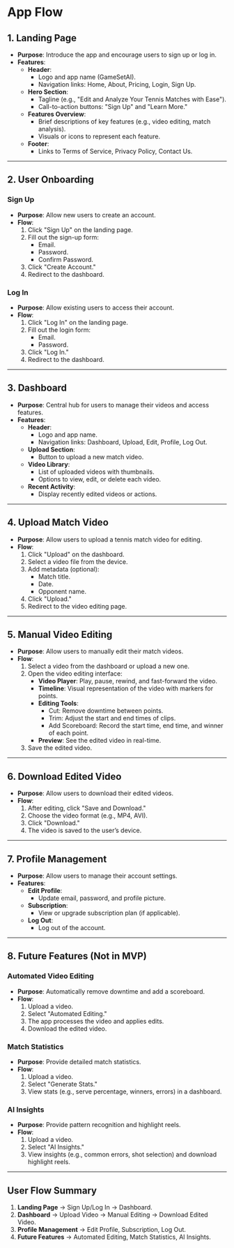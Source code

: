 # App Flow

## 1. Landing Page
- **Purpose**: Introduce the app and encourage users to sign up or log in.
- **Features**:
  - **Header**:
    - Logo and app name (GameSetAI).
    - Navigation links: Home, About, Pricing, Login, Sign Up.
  - **Hero Section**:
    - Tagline (e.g., "Edit and Analyze Your Tennis Matches with Ease").
    - Call-to-action buttons: "Sign Up" and "Learn More."
  - **Features Overview**:
    - Brief descriptions of key features (e.g., video editing, match analysis).
    - Visuals or icons to represent each feature.
  - **Footer**:
    - Links to Terms of Service, Privacy Policy, Contact Us.

---

## 2. User Onboarding
### Sign Up
- **Purpose**: Allow new users to create an account.
- **Flow**:
  1. Click "Sign Up" on the landing page.
  2. Fill out the sign-up form:
     - Email.
     - Password.
     - Confirm Password.
  3. Click "Create Account."
  4. Redirect to the dashboard.

### Log In
- **Purpose**: Allow existing users to access their account.
- **Flow**:
  1. Click "Log In" on the landing page.
  2. Fill out the login form:
     - Email.
     - Password.
  3. Click "Log In."
  4. Redirect to the dashboard.

---

## 3. Dashboard
- **Purpose**: Central hub for users to manage their videos and access features.
- **Features**:
  - **Header**:
    - Logo and app name.
    - Navigation links: Dashboard, Upload, Edit, Profile, Log Out.
  - **Upload Section**:
    - Button to upload a new match video.
  - **Video Library**:
    - List of uploaded videos with thumbnails.
    - Options to view, edit, or delete each video.
  - **Recent Activity**:
    - Display recently edited videos or actions.

---

## 4. Upload Match Video
- **Purpose**: Allow users to upload a tennis match video for editing.
- **Flow**:
  1. Click "Upload" on the dashboard.
  2. Select a video file from the device.
  3. Add metadata (optional):
     - Match title.
     - Date.
     - Opponent name.
  4. Click "Upload."
  5. Redirect to the video editing page.

---

## 5. Manual Video Editing
- **Purpose**: Allow users to manually edit their match videos.
- **Flow**:
  1. Select a video from the dashboard or upload a new one.
  2. Open the video editing interface:
     - **Video Player**: Play, pause, rewind, and fast-forward the video.
     - **Timeline**: Visual representation of the video with markers for points.
     - **Editing Tools**:
       - Cut: Remove downtime between points.
       - Trim: Adjust the start and end times of clips.
       - Add Scoreboard: Record the start time, end time, and winner of each point.
     - **Preview**: See the edited video in real-time.
  3. Save the edited video.

---

## 6. Download Edited Video
- **Purpose**: Allow users to download their edited videos.
- **Flow**:
  1. After editing, click "Save and Download."
  2. Choose the video format (e.g., MP4, AVI).
  3. Click "Download."
  4. The video is saved to the user’s device.

---

## 7. Profile Management
- **Purpose**: Allow users to manage their account settings.
- **Features**:
  - **Edit Profile**:
    - Update email, password, and profile picture.
  - **Subscription**:
    - View or upgrade subscription plan (if applicable).
  - **Log Out**:
    - Log out of the account.

---

## 8. Future Features (Not in MVP)
### Automated Video Editing
- **Purpose**: Automatically remove downtime and add a scoreboard.
- **Flow**:
  1. Upload a video.
  2. Select "Automated Editing."
  3. The app processes the video and applies edits.
  4. Download the edited video.

### Match Statistics
- **Purpose**: Provide detailed match statistics.
- **Flow**:
  1. Upload a video.
  2. Select "Generate Stats."
  3. View stats (e.g., serve percentage, winners, errors) in a dashboard.

### AI Insights
- **Purpose**: Provide pattern recognition and highlight reels.
- **Flow**:
  1. Upload a video.
  2. Select "AI Insights."
  3. View insights (e.g., common errors, shot selection) and download highlight reels.

---

## User Flow Summary
1. **Landing Page** → Sign Up/Log In → Dashboard.
2. **Dashboard** → Upload Video → Manual Editing → Download Edited Video.
3. **Profile Management** → Edit Profile, Subscription, Log Out.
4. **Future Features** → Automated Editing, Match Statistics, AI Insights.